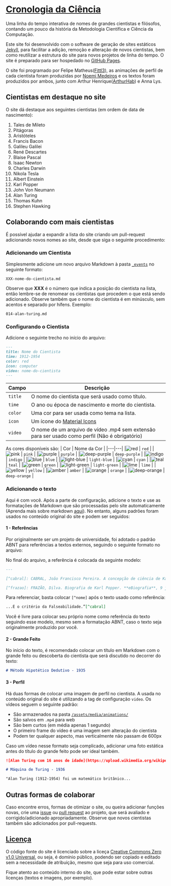 # [Cronologia da Ciência](https://fittl3.github.io/cronologia-da-ciencia)

Uma linha do tempo interativa de nomes de grandes cientistas e filósofos, contando um pouco da história da Metodologia Científica e Ciência da Computação.

Este site foi desenvolvido com o software de geração de sites estáticos [Jekyll](https://jekyllrb.com/), para facilitar a adição, remoção e alteração de novos cientistas, bem como reutilizar a estrutura do site para novos projetos de linha do tempo. O site é preparado para ser hospedado no [GitHub Pages](https://pages.github.com/).

O site foi programado por Felipe Matheus([Fittl3](https://github.com/Fittl3/)), as animações de perfil de cada cientista foram produzidas por [Noemi Medeiros](https://github.com/noemimedeiros) e os textos foram produzidos por ambos, junto com Arthur Henrique([ArthurHab](https://github.com/ArthurHab)) e Anna Lys.

## Cientistas em destaque no site

O site dá destaque aos seguintes cientistas (em ordem de data de nascimento):

1. Tales de Mileto
2. Pitágoras
3. Aristóteles
4. Francis Bacon
5. Galileu Galilei
6. René Descartes
7. Blaise Pascal
8. Isaac Newton
9. Charles Darwin
10. Nikola Tesla
11. Albert Einstein
12. Karl Popper
13. John Von Neumann
14. Alan Turing
15. Thomas Kuhn
16. Stephen Hawking

## Colaborando com mais cientistas

É possível ajudar a expandir a lista do site criando um pull-request adicionando novos nomes ao site, desde que siga o seguinte procedimento:

### Adicionando um Cientista

Simplesmente adicione um novo arquivo Markdown à pasta [```_events```](https://github.com/Fittl3/cronologia-da-ciencia/tree/main/_events) no seguinte formato:

```XXX-nome-do-cientista.md```

Observe que **XXX** é o número que indica a posição do cientista na lista, então lembre-se de renomear os cientistas que procedem o que está sendo adicionado. Observe também que o nome do cientista é em minúsculo, sem acentos e separado por hífens. Exemplo:

```014-alan-turing.md```

### Configurando o Cientista

Adicione o seguinte trecho no início do arquivo:
```markdown
---
title: Nome do Cientista
time: 1912-1954
color: red
icon: computer
video: nome-do-cientista
---
```
| Campo | Descrição|
|---|---|
| ```title``` | O nome do cientista que será usado como título. |
| ```time``` | O ano ou época de nascimento e morte do cientista. |
| ```color``` | Uma cor para ser usada como tema na lista. |
| ```icon``` | Um ícone do [Material Icons](https://fonts.google.com/icons) |
| ```video``` | O nome de um arquivo de vídeo .mp4 sem extensão para ser usado como perfil (Não é obrigatório) |

As cores disponíveis são:
| Cor | Nome da Cor |
|---|---|
|![red](https://dummyimage.com/10x10/F44336/F44336.png) | ```red``` |
|![pink](https://dummyimage.com/10x10/E91E63/E91E63.png) | ```pink``` |
|![purple](https://dummyimage.com/10x10/AA00FF/AA00FF.png) | ```purple``` |
|![deep-purple](https://dummyimage.com/10x10/7c4dff/7c4dff.png) | ```deep-purple``` |
|![indigo](https://dummyimage.com/10x10/3d5afe/3d5afe.png) | ```indigo``` |
|![blue](https://dummyimage.com/10x10/2196F3/2196F3.png) | ```blue``` |
|![light-blue](https://dummyimage.com/10x10/03A9F4/03A9F4.png) | ```light-blue``` |
|![cyan](https://dummyimage.com/10x10/00BCD4/00BCD4.png) | ```cyan``` |
|![teal](https://dummyimage.com/10x10/009688/009688.png) | ```teal``` |
|![green](https://dummyimage.com/10x10/4CAF50/4CAF50.png) | ```green``` |
|![light-green](https://dummyimage.com/10x10/8BC34A/8BC34A.png) | ```light-green``` |
|![lime](https://dummyimage.com/10x10/CDDC39/CDDC39.png) | ```lime``` |
|![yellow](https://dummyimage.com/10x10/FFEB3B/FFEB3B.png) | ```yellow``` |
|![amber](https://dummyimage.com/10x10/FFC107/FFC107.png) | ```amber``` |
|![orange](https://dummyimage.com/10x10/FF9800/FF9800.png) | ```orange``` |
|![deep-orange](https://dummyimage.com/10x10/FF5722/FF5722.png) | ```deep-orange``` |

### Adicionando o texto

Aqui é com você. Após a parte de configuração, adicione o texto e use as formatações de Markdown que são processadas pelo site automaticamente (Aprenda mais sobre markdown [aqui](https://guides.github.com/features/mastering-markdown/)). No entanto, alguns padrões foram usados no conteúdo original do site e podem ser seguidos:

#### 1 - Referências

Por originalmente ser um projeto de universidade, foi adotado o padrão ABNT para referências a textos externos, seguindo o seguinte formato no arquivo:

No final do arquivo, a referência é colocada da seguinte modelo:
```markdown
---

[^cabral]: CABRAL, João Francisco Pereira. A concepção de ciência de Karl Popper. **Brasil Escola**. Disponível em: [https://brasilescola.uol.com.br/filosofia/a-concepcao-ciencia-karl-popper.htm](https://brasilescola.uol.com.br/filosofia/a-concepcao-ciencia-karl-popper.htm). Acesso em: 5 abr. 2021.

[^frazao]: FRAZÃO, Dilva. Biografia de Karl Popper. **eBiografia**, 9 jan. 2020. Disponível em: [https://www.ebiografia.com/karl_popper/](https://www.ebiografia.com/karl_popper/). Acesso em: 5 abr. 2021.
```

Para referenciar, basta colocar ```[^nome]``` após o texto usado como referência:
```markdown
...É o critério da Falseabilidade.”[^cabral]
```

Você é livre para colocar seu próprio nome como referência do texto seguindo esse modelo, mesmo sem a formatação ABNT, caso o texto seja originalmente produzido por você.

#### 2 - Grande Feito

No início do texto, é recomendado colocar um título em Markdown com o grande feito ou descoberta do cientista que será discutido no decorrer do texto:

```markdown
# Método Hipotético Dedutivo - 1935
```

#### 3 - Perfil

Há duas formas de colocar uma imagem de perfil no cientista. A usada no conteúdo original do site é utilizando a tag de configuração ```video```. Os vídeos seguem o seguinte padrão:

- São armazenados na pasta [```/assets/media/animations/```](https://github.com/Fittl3/cronologia-da-ciencia/tree/main/assets/media/animations)
- São salvos em ```.mp4``` para web
- São bem curtos (em média apenas 1 segundo)
- O primeiro frame do vídeo é uma imagem sem alteração do cientista
- Podem ter qualquer aspecto, mas verticalmente não passam de 600px

Caso um vídeo nesse formato seja complicado, adicionar uma foto estática antes do título do grande feito pode ser ideal também.
```markdown
![Alan Turing com 16 anos de idade](https://upload.wikimedia.org/wikipedia/commons/thumb/a/a1/Alan_Turing_Aged_16.jpg/200px-Alan_Turing_Aged_16.jpg)

# Máquina de Turing - 1936

"Alan Turing (1912-1954) foi um matemático britânico...
```

## Outras formas de colaborar

Caso encontre erros, formas de otimizar o site, ou queira adicionar funções novas, crie uma [issue](https://github.com/Fittl3/cronologia-da-ciencia/issues) ou [pull request](https://github.com/Fittl3/cronologia-da-ciencia/pulls) ao projeto, que será avaliado e corrigido/adicionado apropriadamente. Observe que novos cientistas também são adicionados por pull-requests.

## [Licença](https://github.com/Fittl3/cronologia-da-ciencia/blob/main/LICENSE)

O código fonte do site é licenciado sobre a liceça [Creative Commons Zero v1.0 Universal](https://creativecommons.org/publicdomain/zero/1.0/deed.pt_BR), ou seja, é domínio público, podendo ser copiado e editado sem a necessidade de atribuição, mesmo que seja para uso comercial.

Fique atento ao conteúdo interno do site, que pode estar sobre outras licenças (textos e imagens, por exemplo).